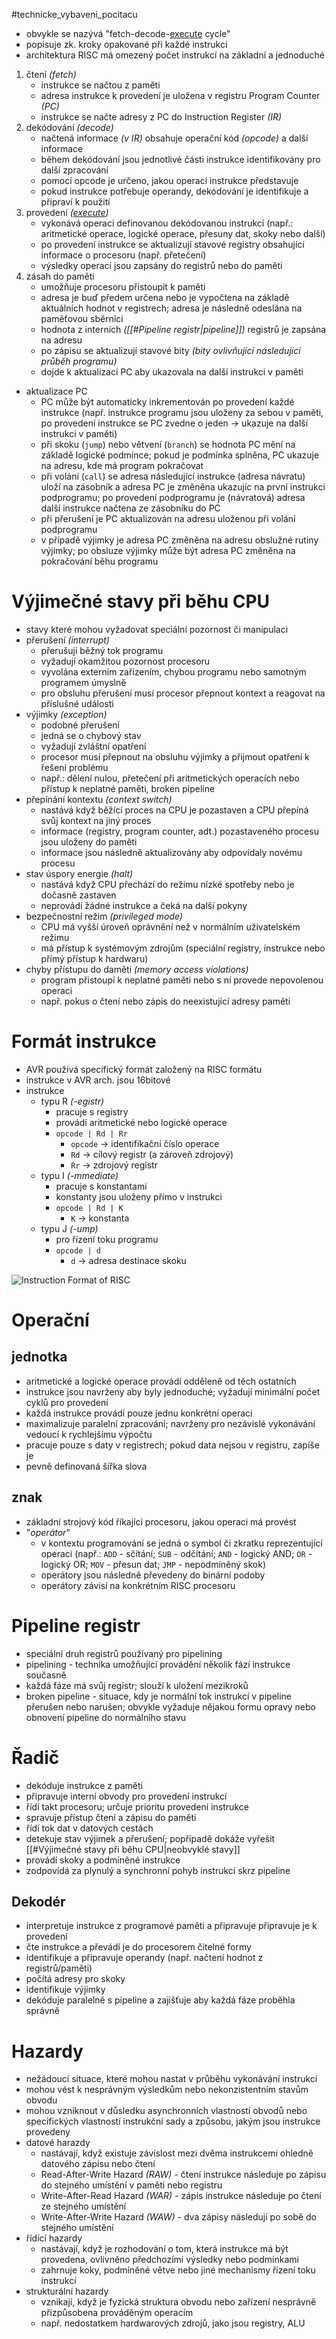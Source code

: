 #technicke_vybaveni_pocitacu 
* obvykle se nazývá "fetch-decode-[execute](https://www.youtube.com/watch?v=ESx_hy1n7HA) cycle"
* popisuje zk. kroky opakované při každé instrukci
* architektura RISC má omezený počet instrukcí na základní a jednoduché
1) čtení *(fetch)*
	* instrukce se načtou z paměti
	* adresa instrukce k provedení je uložena v registru Program Counter *(PC)*
	* instrukce se načte adresy z PC do Instruction Register *(IR)*
2) dekódování *(decode)*
	* načtená informace *(v IR)* obsahuje operační kód *(opcode)* a další informace
	* během dekódování jsou jednotlivé části instrukce identifikovány pro další zpracování
	* pomocí opcode je určeno, jakou operaci instrukce představuje
	* pokud instrukce potřebuje operandy, dekódování je identifikuje a připraví k použití
3) provedení *([execute](https://www.youtube.com/watch?v=ESx_hy1n7HA))*
	* vykonává operaci definovanou dekódovanou instrukcí (např.: aritmetické operace, logické operace, přesuny dat, skoky nebo další)
	* po provedení instrukce se aktualizují stavové registry obsahující informace o procesoru (např. přetečení)
	* výsledky operací jsou zapsány do registrů nebo do paměti
4) zásah do paměti
	* umožňuje procesoru přistoupit k paměti
	* adresa je buď předem určena nebo je vypočtena na základě aktuálních hodnot v registrech; adresa je následně odeslána na paměťovou sběrnici
	* hodnota z interních *([[#Pipeline registr|pipeline]])* registrů je zapsána na adresu
	* po zápisu se aktualizují stavové bity *(bity ovlivňující následující průběh programu)*
	* dojde k aktualizaci PC aby ukazovala na další instrukci v paměti
* aktualizace PC
	* PC může být automaticky inkrementován po provedení každé instrukce (např. instrukce programu jsou uloženy za sebou v paměti, po provedení instrukce se PC zvedne o jeden → ukazuje na další instrukci v paměti)
	* při skoku (`jump`) nebo větvení (`branch`) se hodnota PC mění na základě logické podmínce; pokud je podmínka splněna, PC ukazuje na adresu, kde má program pokračovat
	* při volání (`call`) se adresa následující instrukce (adresa návratu) uloží na zásobník a adresa PC je změněna ukazujíc na první instrukci podprogramu; po provedení podprogramu je (návratová) adresa další instrukce načtena ze zásobníku do PC
	* při přerušení je PC aktualizován na adresu uloženou při volání podprogramu
	* v případě výjimky je adresa PC změněna na adresu obslužné rutiny výjimky; po obsluze výjimky může být adresa PC změněna na pokračování běhu programu
# Výjimečné stavy při běhu CPU
* stavy které mohou vyžadovat speciální pozornost či manipulaci
* přerušení *(interrupt)*
	* přerušují běžný tok programu
	* vyžadují okamžitou pozornost procesoru
	* vyvolána externím zařízením, chybou programu nebo samotným programem úmyslně
	* pro obsluhu přerušení musí procesor přepnout kontext a reagovat na příslušné události
* výjimky *(exception)*
	* podobné přerušení
	* jedná se o chybový stav
	* vyžadují zvláštní opatření
	* procesor musí přepnout na obsluhu výjimky a přijmout opatření k řešení problému
	* např.: dělení nulou, přetečení při aritmetických operacích nebo přístup k neplatné paměti, broken pipeline
* přepínání kontextu *(context switch)*
	* nastává když běžící proces na CPU je pozastaven a CPU přepíná svůj kontext na jiný proces
	* informace (registry, program counter, adt.) pozastaveného procesu jsou uloženy do paměti
	* informace jsou následně aktualizovány aby odpovídaly novému procesu
* stav úspory energie *(halt)*
	* nastává když CPU přechází do režimu nízké spotřeby nebo je dočasně zastaven
	* neprovádí žádné instrukce a čeká na další pokyny
* bezpečnostní režim *(privileged mode)*
	* CPU má vyšší úroveň oprávnění než v normálním uživatelském režimu
	* má přístup k systémovým zdrojům (speciální registry, instrukce nebo přímý přístup k hardwaru)
* chyby přístupu do daměti *(memory access violations)*
	* program přistoupí k neplatné paměti nebo s ní provede nepovolenou operaci
	* např. pokus o čtení nebo zápis do neexistující adresy paměti
# Formát instrukce
* AVR používá specifický formát založený na RISC formátu
* instrukce v AVR arch. jsou 16bitové
* instrukce
	* typu R *(-egistr)*
		* pracuje s registry
		* provádí aritmetické nebo logické operace
		* `opcode | Rd | Rr`
			* `opcode` → identifikační číslo operace
			* `Rd` → cílový registr (a zároveň zdrojový)
			* `Rr` → zdrojový registr
	* typu I *(-mmediate)*
		* pracuje s konstantami
		* konstanty jsou uloženy přímo v instrukci
		* `opcode | Rd | K`
			* `K`  → konstanta
	* typu J *(-ump)*
		* pro řízení toku programu
		* `opcode | d`
			* `d` → adresa destinace skoku

![Instruction Format of RISC](https://external-content.duckduckgo.com/iu/?u=https%3A%2F%2Ftse2.mm.bing.net%2Fth%3Fid%3DOIP.IuwuxpM8SHz8ayVylTbtPwHaGO%26pid%3DApi&f=1&ipt=dceadc4fabacf92783c3696efdc116e935698c9284822c63c2f931e661793a29&ipo=images)
# Operační
## jednotka
* aritmetické a logické operace provádí odděleně od těch ostatních
* instrukce jsou navrženy aby byly jednoduché; vyžadují minimální počet cyklů pro provedení
* každá instrukce provádí pouze jednu konkrétní operaci
* maximalizuje paralelní zpracování; navrženy pro nezávislé vykonávání vedoucí k rychlejšímu výpočtu
* pracuje pouze s daty v registrech; pokud data nejsou v registru, zapíše je
* pevně definovaná šířka slova
## znak
* základní strojový kód říkající procesoru, jakou operaci má provést
* "*operátor*"
	* v kontextu programování se jedná o symbol či zkratku reprezentující operaci (např.: `ADD` - sčítání; `SUB` - odčítání; `AND` - logický AND; `OR` - logický OR; `MOV` - přesun dat; `JMP` - nepodmíněný skok)
	* operátory jsou následně převedeny do binární podoby
	* operátory závisí na konkrétním RISC procesoru
# Pipeline registr
* speciální druh registrů používaný pro pipelining
* pipelining - technika umožňující provádění několik fází instrukce současně
* každá fáze má svůj registr; slouží k uložení mezikroků
* broken pipeline - situace, kdy je normální tok instrukcí v pipeline přerušen nebo narušen; obvykle vyžaduje nějakou formu opravy nebo obnovení pipeline do normálního stavu
# Řadič
* dekóduje instrukce z paměti
* připravuje interní obvody pro provedení instrukcí
* řídí takt procesoru; určuje prioritu provedení instrukce
* spravuje přístup čtení a zápisu do paměti
* řídí tok dat v datových cestách
* detekuje stav výjimek a přerušení; popřípadě dokáže vyřešit [[#Výjimečné stavy při běhu CPU|neobvyklé stavy]]
* provádí skoky a podmíněné instrukce
* zodpovídá za plynulý a synchronní pohyb instrukcí skrz pipeline
## Dekodér
* interpretuje instrukce z programové paměti a připravuje připravuje je k provedení
* čte instrukce a převádí je do procesorem čitelné formy
* identifikuje a připravuje operandy (např. načtení hodnot z registrů/paměti)
* počítá adresy pro skoky
* identifikuje výjimky
* dekóduje paralelně s pipeline a zajišťuje aby každá fáze proběhla správně
# Hazardy
* nežádoucí situace, které mohou nastat v průběhu vykonávání instrukcí
* mohou vést k nesprávným výsledkům nebo nekonzistentním stavům obvodu
* mohou vzniknout v důsledku asynchronních vlastností obvodů nebo specifických vlastností instrukční sady a způsobu, jakým jsou instrukce provedeny
* datové harazdy
	* nastávají, když existuje závislost mezi dvěma instrukcemi ohledně datového zápisu nebo čtení
	* Read-After-Write Hazard *(RAW)* - čtení instrukce následuje po zápisu do stejného umístění v paměti nebo registru
	* Write-After-Read Hazard *(WAR)* - zápis instrukce následuje po čtení ze stejného umístění
	* Write-After-Write Hazard *(WAW)* - dva zápisy následují po sobě do stejného umístění
* řídící hazardy
	* nastávají, když je rozhodování o tom, která instrukce má být provedena, ovlivněno předchozími výsledky nebo podmínkami
	* zahrnuje koky, podmíněné větve nebo jiné mechanismy řízení toku instrukcí
* strukturální hazardy
	* vznikají, když je fyzická struktura obvodu nebo zařízení nesprávně přizpůsobena prováděným operacím
	* např. nedostatkem hardwarových zdrojů, jako jsou registry, ALU